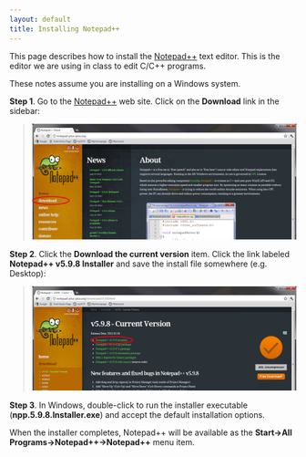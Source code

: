 ```yaml
---
layout: default
title: Installing Notepad++
---
```


This page describes how to install the [Notepad++](http://notepad-plus-plus.org) text editor. This is the editor we are using in class to edit C/C++ programs.

These notes assume you are installing on a Windows system.

**Step 1**. Go to the [Notepad++](http://notepad-plus-plus.org) web site. Click on the **Download** link in the sidebar:

> ![image](img/nppStep1.png)

**Step 2**. Click the **Download the current version** item. Click the link labeled **Notepad++ v5.9.8 Installer** and save the install file somewhere (e.g. Desktop):

> ![image](img/nppStep2.png)

**Step 3**. In Windows, double-click to run the installer executable (**npp.5.9.8.Installer.exe**) and accept the default installation options.

When the installer completes, Notepad++ will be available as the **Start-\>All Programs-\>Notepad++-\>Notepad++** menu item.
